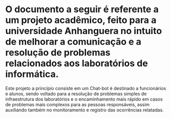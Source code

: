 # O documento a seguir é referente a um projeto acadêmico, feito para a universidade Anhanguera no intuito de melhorar a comunicação e a resolução de problemas relacionados aos laboratórios de informática.
Este projeto a princípio consiste em um Chat-bot é destinado a funcionários e alunos, sendo voltado para a resolução de problemas simples de infraestrutura dos laboratórios e o encaminhamento mais rápido em casos de problemas mais complexos para as pessoas responsáveis, assim auxiliando também no monitoramento e registro das ocorrências relatadas.
